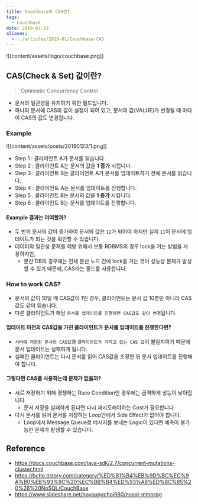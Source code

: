 ```yaml
---
title: Couchbase의 CAS란?
tags:
  - Couchbase
date: 2019-01-23
aliases: 
  - ../articles/2019-01/Couchbase-CAS
---
```


![[content/assets/logo/couchbase.png]]


## CAS(Check & Set) 값이란?
> Optimistic Concurrency Control

- 문서의 일관성을 유지하기 위한 필드입니다.
- 하나의 문서에 CAS의 값이 설정이 되어 있고, 문서의 값(VALUE)가 변경될 때 마다 이 CAS의 값도 변경됩니다.

### Example

![[content/assets/posts/20190123/1.png]]

- Step 1 : 클라이언트 A가 문서를 읽습니다.
- Step 2 : 클라이언트 A는 문서의 값을 **1 증가** 시킵니다.
- Step 3 : 클라이언트 B는 클라이언트 A가 문서를 업데이트하기 전에 문서를 읽습니다.
- Step 4 : 클라이언트 A는 문서를 업데이트를 진행합니다.
- Step 5 : 클라이언트 B는 문서의 값을 **1 증가** 시킵니다.
- Step 6 : 클라이언트 B는 문서를 업데이트를 진행합니다.

#### Example 결과는 어떠할까?
- 두 번의 문서의 값이 증가하여 문서의 값은 `12`가 되어야 하지만 실제 `11`이 문서에 업데이트가 되는 것을 확인할 수 있습니다.
- 데이터의 일관성 문제를 예방 위해서 보통 RDBMS의 경우 lock을 거는 방법을 사용하지만,
    - 분산 DB의 경우에는 전체 분산 노드 간에 lock을 거는 것이 성능상 문제가 발생할 수 있기 때문에, CAS라는 필드를 사용합니다.

### How to work CAS?
- 문서의 값이 10일 때 CAS값이 1인 경우, 클라이언트는 문서 값 10뿐만 아니라 CAS값도 같이 읽습니다.
- 다른 클라이언트가 해당 `문서를 업데이트를 진행하면 CAS값도 같이 변경`됩니다.

#### 업데이트 이전의 CAS값을 가진 클라이언트가 문서를 업데이트를 진행한다면?
- `서버에 저장된 문서의 CAS값`과 `클라이언트가 가지고 있는 CAS 값`이 불일치하기 때문에 문서 업데이트는 실패하게 됩니다.
- 실패한 클라이언트는 다시 문서를 읽어 CAS값을 조정한 뒤 문서 업데이트를 진행해야 합니다.

#### 그렇다면 CAS를 사용하는데 문제가 없을까?
- 서로 저장하기 위해 경쟁하는 Race Condition인 경우에는 급격하게 성능이 낮아집니다.
    - 문서 저장을 실패하게 된다면 다시 재시도해야하는 Cost가 필요합니다.
- 다시 문서를 읽어 문서를 저장하는 Loop안에서 Side Effect가 없어야 합니다.
    - Loop에서 Message Queue로 메시지를 보내는 Logic이 있다면 예측이 불가능한 문제가 발생할 수 있습니다.

## Reference
- <https://docs.couchbase.com/java-sdk/2.7/concurrent-mutations-cluster.html>
- <https://bcho.tistory.com/category/%ED%81%B4%EB%9D%BC%EC%9A%B0%EB%93%9C%20%EC%BB%B4%ED%93%A8%ED%8C%85%20%26%20NoSQL/CouchBase>
- <https://www.slideshare.net/hoyoungchoi980/nosql-mmorpg>



